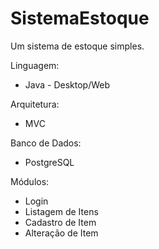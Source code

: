 # SistemaEstoque

Um sistema de estoque simples.

Linguagem:

 - Java - Desktop/Web

Arquitetura:

 - MVC
 
 Banco de Dados:

 - PostgreSQL
 
 
Módulos:

 - Login
 - Listagem de Itens
 - Cadastro de Item
 - Alteração de Item
